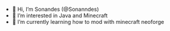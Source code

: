 - 👋 Hi, I’m Sonandes (@Sonanndes)
- 👀 I’m interested in Java and Minecraft
- 🌱 I’m currently learning how to mod with minecraft neoforge

<!---
Sonanndes/Sonanndes is a ✨ special ✨ repository because its `README.md` (this file) appears on your GitHub profile.
You can click the Preview link to take a look at your changes.
--->
